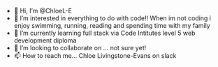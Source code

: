 - 👋 Hi, I’m @ChloeL-E
- 👀 I’m interested in everything to do with code!! When im not coding i enjoy swimming, running, reading and spending time with my family 
- 🌱 I’m currently learning full stack via Code Intitutes level 5 web development diploma
- 💞️ I’m looking to collaborate on ... not sure yet!
- 📫 How to reach me... Chloe Livingstone-Evans on slack

<!---
ChloeL-E/ChloeL-E is a ✨ special ✨ repository because its `README.md` (this file) appears on your GitHub profile.
You can click the Preview link to take a look at your changes.
--->
